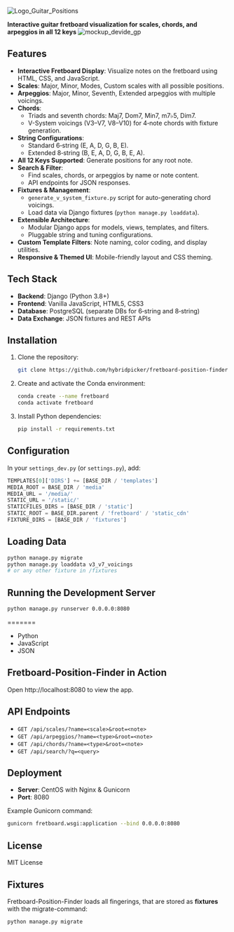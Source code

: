 ![Logo_Guitar_Positions](https://github.com/user-attachments/assets/fef79724-95a0-4da6-bb31-161615622764)


**Interactive guitar fretboard visualization for scales, chords, and arpeggios in all 12 keys**
![mockup_devide_gp](https://github.com/user-attachments/assets/60990f6d-39a1-4e1f-bb69-85c4357e631f)

## Features

- **Interactive Fretboard Display**: Visualize notes on the fretboard using HTML, CSS, and JavaScript.
- **Scales**: Major, Minor, Modes, Custom scales with all possible positions.
- **Arpeggios**: Major, Minor, Seventh, Extended arpeggios with multiple voicings.
- **Chords**:
  - Triads and seventh chords: Maj7, Dom7, Min7, m7♭5, Dim7.
  - V-System voicings (V3–V7, V8–V10) for 4‑note chords with fixture generation.
- **String Configurations**:
  - Standard 6‑string (E, A, D, G, B, E).
  - Extended 8‑string (B, E, A, D, G, B, E, A).
- **All 12 Keys Supported**: Generate positions for any root note.
- **Search & Filter**:
  - Find scales, chords, or arpeggios by name or note content.
  - API endpoints for JSON responses.
- **Fixtures & Management**:
  - `generate_v_system_fixture.py` script for auto-generating chord voicings.
  - Load data via Django fixtures (`python manage.py loaddata`).
- **Extensible Architecture**:
  - Modular Django apps for models, views, templates, and filters.
  - Pluggable string and tuning configurations.
- **Custom Template Filters**: Note naming, color coding, and display utilities.
- **Responsive & Themed UI**: Mobile-friendly layout and CSS theming.

## Tech Stack

- **Backend**: Django (Python 3.8+)
- **Frontend**: Vanilla JavaScript, HTML5, CSS3
- **Database**: PostgreSQL (separate DBs for 6‑string and 8‑string)
- **Data Exchange**: JSON fixtures and REST APIs

## Installation

1. Clone the repository:
   ```bash
   git clone https://github.com/hybridpicker/fretboard-position-finder.git
   ```
2. Create and activate the Conda environment:
   ```bash
   conda create --name fretboard
   conda activate fretboard
   ```
3. Install Python dependencies:
   ```bash
   pip install -r requirements.txt
   ```

## Configuration

In your `settings_dev.py` (or `settings.py`), add:
```python
TEMPLATES[0]['DIRS'] += [BASE_DIR / 'templates']
MEDIA_ROOT = BASE_DIR / 'media'
MEDIA_URL = '/media/'
STATIC_URL = '/static/'
STATICFILES_DIRS = [BASE_DIR / 'static']
STATIC_ROOT = BASE_DIR.parent / 'fretboard' / 'static_cdn'
FIXTURE_DIRS = [BASE_DIR / 'fixtures']
```

## Loading Data

```bash
python manage.py migrate
python manage.py loaddata v3_v7_voicings
# or any other fixture in /fixtures
```

## Running the Development Server

```bash
python manage.py runserver 0.0.0.0:8080
```
=======
   - Python
   - JavaScript
   - JSON
   
## Fretboard-Position-Finder in Action

Open http://localhost:8080 to view the app.

## API Endpoints

- `GET /api/scales/?name=<scale>&root=<note>`
- `GET /api/arpeggios/?name=<type>&root=<note>`
- `GET /api/chords/?name=<type>&root=<note>`
- `GET /api/search/?q=<query>`

## Deployment

- **Server**: CentOS with Nginx & Gunicorn
- **Port**: 8080

Example Gunicorn command:
```bash
gunicorn fretboard.wsgi:application --bind 0.0.0.0:8080
```

## License
MIT License

## Fixtures
Fretboard-Position-Finder loads all fingerings, that are stored as **fixtures** with the migrate-command:
```python
python manage.py migrate
```
